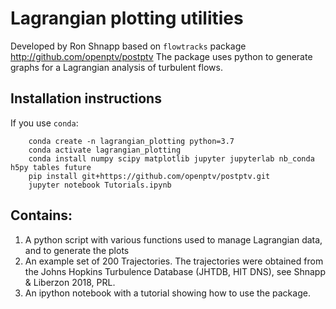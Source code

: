 # Lagrangian plotting utilities 

Developed by Ron Shnapp based on `flowtracks` package http://github.com/openptv/postptv
The package uses python to generate graphs for a Lagrangian analysis of turbulent flows.


## Installation instructions

If you use `conda`:  

        conda create -n lagrangian_plotting python=3.7
        conda activate lagrangian_plotting
        conda install numpy scipy matplotlib jupyter jupyterlab nb_conda h5py tables future
        pip install git+https://github.com/openptv/postptv.git
        jupyter notebook Tutorials.ipynb





## Contains:

1. A python script with various functions used to manage Lagrangian data, and to generate the plots
2. An example set of 200 Trajectories. The trajectories were obtained from the Johns Hopkins Turbulence Database (JHTDB, HIT DNS), see Shnapp & Liberzon 2018, PRL.
3. An ipython notebook with a tutorial showing how to use the package.
